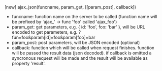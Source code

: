 [new] ajax_json(funcname, param_get, [[param_post], callback])

* funcname: function name on the server to be called (function name will be
  prefixed by 'ajax_' -> func 'foo' called 'ajax_foo')
* param_get: get parameters, e.g. { id: 'foo', foo: 'bar' }, will be URL
  encoded to get parameters, e.g. ?fun=foo&param[id]=foo&param[foo]=bar
* param_post: post parameters, will be JSON encoded (optional)
* callback: function which will be called when request finishes. function will
  be passed the result data (json decoded). if callback is omitted a syncronous
  request will be made and the result will be available as property 'result'.
